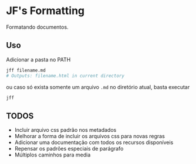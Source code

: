 # JF's Formatting

Formatando documentos.

## Uso

Adicionar a pasta no PATH

```bash
jff filename.md
# Outputs: filename.html in current directory
```

ou caso só exista somente um arquivo `.md` no diretório atual, basta executar

```bash
jff
```

## TODOS

- Incluir arquivo css padrão nos metadados
- Melhorar a forma de incluir os arquivos css para novas regras
- Adicionar uma documentação com todos os recursos disponíveis
- Repensar os padrões especiais de parágrafo
- Múltiplos caminhos para media
